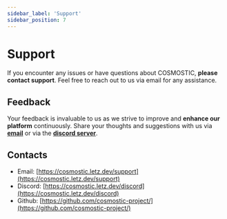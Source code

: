 ```yaml
---
sidebar_label: 'Support'
sidebar_position: 7
---
```


# Support

If you encounter any issues or have questions about COSMOSTIC, **please contact support**. Feel free to reach out to us via email for any assistance.

## Feedback

Your feedback is invaluable to us as we strive to improve and **enhance our platform** continuously. Share your thoughts and suggestions with us via [**email**](https://cosmostic.letz.dev/support) or via the [**discord server**](https://cosmostic.letz.dev/discord).

## Contacts

- Email: [https://cosmostic.letz.dev/support](https://cosmostic.letz.dev/support)
- Discord: [https://cosmostic.letz.dev/discord](https://cosmostic.letz.dev/discord)
- Github: [https://github.com/cosmostic-project/](https://github.com/cosmostic-project/)
